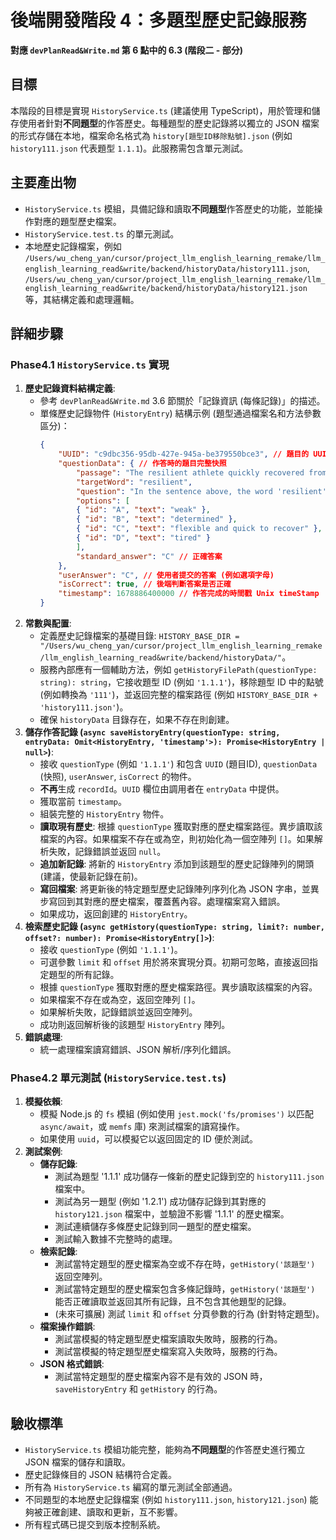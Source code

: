 # 後端開發階段 4：多題型歷史記錄服務

**對應 `devPlanRead&Write.md` 第 6 點中的 6.3 (階段二 - 部分)**

## 目標

本階段的目標是實現 `HistoryService.ts` (建議使用 TypeScript)，用於管理和儲存使用者針對**不同題型**的作答歷史。每種題型的歷史記錄將以獨立的 JSON 檔案的形式存儲在本地，檔案命名格式為 `history[題型ID移除點號].json` (例如 `history111.json` 代表題型 `1.1.1`)。此服務需包含單元測試。

## 主要產出物

*   `HistoryService.ts` 模組，具備記錄和讀取**不同題型**作答歷史的功能，並能操作對應的題型歷史檔案。
*   `HistoryService.test.ts` 的單元測試。
*   本地歷史記錄檔案，例如 `/Users/wu_cheng_yan/cursor/project_llm_english_learning_remake/llm_english_learning_read&write/backend/historyData/history111.json`, `/Users/wu_cheng_yan/cursor/project_llm_english_learning_remake/llm_english_learning_read&write/backend/historyData/history121.json` 等，其結構定義和處理邏輯。

## 詳細步驟

### Phase4.1 `HistoryService.ts` 實現
1.  **歷史記錄資料結構定義**:
    *   參考 `devPlanRead&Write.md` 3.6 節關於「記錄資訊 (每條記錄)」的描述。
    *   單條歷史記錄物件 (`HistoryEntry`) 結構示例 (題型通過檔案名和方法參數區分)：
        ```json
        {
            "UUID": "c9dbc356-95db-427e-945a-be379550bce3", // 題目的 UUID (來自題目快取或外部傳入)
            "questionData": { // 作答時的題目完整快照
                "passage": "The resilient athlete quickly recovered from her injury.",
                "targetWord": "resilient",
                "question": "In the sentence above, the word 'resilient' most nearly means:",
                "options": [
                { "id": "A", "text": "weak" },
                { "id": "B", "text": "determined" },
                { "id": "C", "text": "flexible and quick to recover" },
                { "id": "D", "text": "tired" }
                ],
                "standard_answer": "C" // 正確答案
            },
            "userAnswer": "C", // 使用者提交的答案 (例如選項字母)
            "isCorrect": true, // 後端判斷答案是否正確
            "timestamp": 1678886400000 // 作答完成的時間戳 Unix timeStamp
        }
        ```
2.  **常數與配置**:
    *   定義歷史記錄檔案的基礎目錄: `HISTORY_BASE_DIR = "/Users/wu_cheng_yan/cursor/project_llm_english_learning_remake/llm_english_learning_read&write/backend/historyData/"`。
    *   服務內部應有一個輔助方法，例如 `getHistoryFilePath(questionType: string): string`，它接收題型 ID (例如 `'1.1.1'`)，移除題型 ID 中的點號 (例如轉換為 `'111'`)，並返回完整的檔案路徑 (例如 `HISTORY_BASE_DIR + 'history111.json'`)。
    *   確保 `historyData` 目錄存在，如果不存在則創建。
3.  **儲存作答記錄 (`async saveHistoryEntry(questionType: string, entryData: Omit<HistoryEntry, 'timestamp'>): Promise<HistoryEntry | null>`)**:
    *   接收 `questionType` (例如 `'1.1.1'`) 和包含 `UUID` (題目ID), `questionData` (快照), `userAnswer`, `isCorrect` 的物件。
    *   **不再**生成 `recordId`。`UUID` 欄位由調用者在 `entryData` 中提供。
    *   獲取當前 `timestamp`。
    *   組裝完整的 `HistoryEntry` 物件。
    *   **讀取現有歷史**: 根據 `questionType` 獲取對應的歷史檔案路徑。異步讀取該檔案的內容。如果檔案不存在或為空，則初始化為一個空陣列 `[]`。如果解析失敗，記錄錯誤並返回 `null`。
    *   **追加新記錄**: 將新的 `HistoryEntry` 添加到該題型的歷史記錄陣列的開頭 (建議，使最新記錄在前)。
    *   **寫回檔案**: 將更新後的特定題型歷史記錄陣列序列化為 JSON 字串，並異步寫回到其對應的歷史檔案，覆蓋舊內容。處理檔案寫入錯誤。
    *   如果成功，返回創建的 `HistoryEntry`。
4.  **檢索歷史記錄 (`async getHistory(questionType: string, limit?: number, offset?: number): Promise<HistoryEntry[]>`)**:
    *   接收 `questionType` (例如 `'1.1.1'`)。
    *   可選參數 `limit` 和 `offset` 用於將來實現分頁。初期可忽略，直接返回指定題型的所有記錄。
    *   根據 `questionType` 獲取對應的歷史檔案路徑。異步讀取該檔案的內容。
    *   如果檔案不存在或為空，返回空陣列 `[]`。
    *   如果解析失敗，記錄錯誤並返回空陣列。
    *   成功則返回解析後的該題型 `HistoryEntry` 陣列。
5.  **錯誤處理**:
    *   統一處理檔案讀寫錯誤、JSON 解析/序列化錯誤。

### Phase4.2 單元測試 (`HistoryService.test.ts`)
1.  **模擬依賴**:
    *   模擬 Node.js 的 `fs` 模組 (例如使用 `jest.mock('fs/promises')` 以匹配 `async/await`，或 `memfs` 庫) 來測試檔案的讀寫操作。
    *   如果使用 `uuid`，可以模擬它以返回固定的 ID 便於測試。
2.  **測試案例**:
    *   **儲存記錄**:
        *   測試為題型 '1.1.1' 成功儲存一條新的歷史記錄到空的 `history111.json` 檔案中。
        *   測試為另一題型 (例如 '1.2.1') 成功儲存記錄到其對應的 `history121.json` 檔案中，並驗證不影響 '1.1.1' 的歷史檔案。
        *   測試連續儲存多條歷史記錄到同一題型的歷史檔案。
        *   測試輸入數據不完整時的處理。
    *   **檢索記錄**:
        *   測試當特定題型的歷史檔案為空或不存在時，`getHistory('該題型')` 返回空陣列。
        *   測試當特定題型的歷史檔案包含多條記錄時，`getHistory('該題型')` 能否正確讀取並返回其所有記錄，且不包含其他題型的記錄。
        *   (未來可擴展) 測試 `limit` 和 `offset` 分頁參數的行為 (針對特定題型)。
    *   **檔案操作錯誤**:
        *   測試當模擬的特定題型歷史檔案讀取失敗時，服務的行為。
        *   測試當模擬的特定題型歷史檔案寫入失敗時，服務的行為。
    *   **JSON 格式錯誤**:
        *   測試當特定題型的歷史檔案內容不是有效的 JSON 時，`saveHistoryEntry` 和 `getHistory` 的行為。

## 驗收標準

*   `HistoryService.ts` 模組功能完整，能夠為**不同題型**的作答歷史進行獨立 JSON 檔案的儲存和讀取。
*   歷史記錄條目的 JSON 結構符合定義。
*   所有為 `HistoryService.ts` 編寫的單元測試全部通過。
*   不同題型的本地歷史記錄檔案 (例如 `history111.json`, `history121.json`) 能夠被正確創建、讀取和更新，互不影響。
*   所有程式碼已提交到版本控制系統。 
